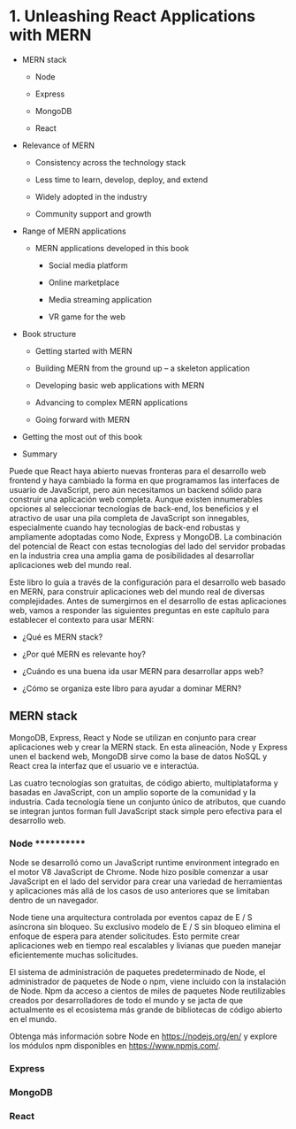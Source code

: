# 1. Unleashing React Applications with MERN

* MERN stack

   * Node

   * Express

   * MongoDB

   * React

* Relevance of MERN

   * Consistency across the technology stack

   * Less time to learn, develop, deploy, and extend

   * Widely adopted in the industry

   * Community support and growth

* Range of MERN applications

   * MERN applications developed in this book

      * Social media platform

      * Online marketplace

      * Media streaming application

      * VR game for the web

* Book structure

   * Getting started with MERN

   * Building MERN from the ground up – a skeleton application

   * Developing basic web applications with MERN

   * Advancing to complex MERN applications

   * Going forward with MERN

* Getting the most out of this book

* Summary


Puede que React haya abierto nuevas fronteras para el desarrollo web frontend y haya cambiado la forma en que programamos las interfaces de usuario de JavaScript, pero aún necesitamos un backend sólido para construir una aplicación web completa. Aunque existen innumerables opciones al seleccionar tecnologías de back-end, los beneficios y el atractivo de usar una pila completa de JavaScript son innegables, especialmente cuando hay tecnologías de back-end robustas y ampliamente adoptadas como Node, Express y MongoDB. La combinación del potencial de React con estas tecnologías del lado del servidor probadas en la industria crea una amplia gama de posibilidades al desarrollar aplicaciones web del mundo real. 

Este libro lo guía a través de la configuración para el desarrollo web basado en MERN, para construir aplicaciones web del mundo real de diversas complejidades. Antes de sumergirnos en el desarrollo de estas aplicaciones web, vamos a responder las siguientes preguntas en este capítulo para establecer el contexto para usar MERN: 

* ¿Qué es MERN stack? 

* ¿Por qué MERN es relevante hoy? 

* ¿Cuándo es una buena ida usar MERN para desarrollar apps web? 

* ¿Cómo se organiza este libro para ayudar a dominar MERN?


## MERN stack

MongoDB, Express, React y Node se utilizan en conjunto para crear aplicaciones web y crear la MERN stack. En esta alineación, Node y Express unen el backend web, MongoDB sirve como la base de datos NoSQL y React crea la interfaz que el usuario ve e interactúa.

Las cuatro tecnologías son gratuitas, de código abierto, multiplataforma y basadas en JavaScript, con un amplio soporte de la comunidad y la industria. Cada tecnología tiene un conjunto único de atributos, que cuando se integran juntos forman full JavaScript stack simple pero efectiva para el desarrollo web.

### Node **********

Node se desarrolló como un JavaScript runtime environment integrado en el motor V8 JavaScript de Chrome. Node hizo posible comenzar a usar JavaScript en el lado del servidor para crear una variedad de herramientas y aplicaciones más allá de los casos de uso anteriores que se limitaban dentro de un navegador.

Node tiene una arquitectura controlada por eventos capaz de E / S asíncrona sin bloqueo. Su exclusivo modelo de E / S sin bloqueo elimina el enfoque de espera para atender solicitudes. Esto permite crear aplicaciones web en tiempo real escalables y livianas que pueden manejar eficientemente muchas solicitudes.

El sistema de administración de paquetes predeterminado de Node, el administrador de paquetes de Node o npm, viene incluido con la instalación de Node. Npm da acceso a cientos de miles de paquetes Node reutilizables creados por desarrolladores de todo el mundo y se jacta de que actualmente es el ecosistema más grande de bibliotecas de código abierto en el mundo.

Obtenga más información sobre Node en https://nodejs.org/en/ y explore los módulos npm disponibles en https://www.npmjs.com/.

### Express

### MongoDB

### React
